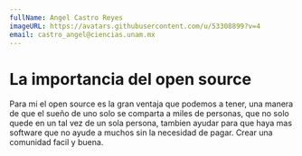 ```yaml
---
fullName: Angel Castro Reyes
imageURL: https://avatars.githubusercontent.com/u/53308899?v=4
email: castro_angel@ciencias.unam.mx
---
```


# La importancia del open source

Para mi el open source es la gran ventaja que podemos a tener, una manera de que el sueño de uno solo se comparta a miles de personas, que no solo quede en un tal vez de un sola persona, tambien ayudar para que haya mas software que no ayude a muchos sin la necesidad de pagar. Crear una comunidad facil y buena.
